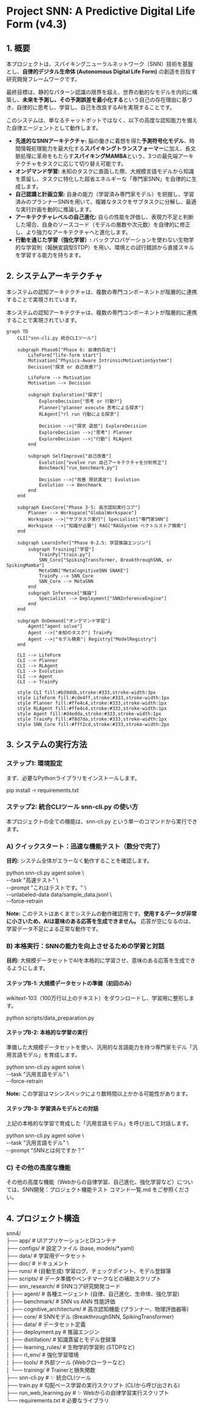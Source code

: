 # **Project SNN: A Predictive Digital Life Form (v4.3)**

## **1\. 概要**

本プロジェクトは、スパイキングニューラルネットワーク（SNN）技術を基盤とし、**自律的デジタル生命体 (Autonomous Digital Life Form)** の創造を目指す研究開発フレームワークです。

最終目標は、静的なパターン認識の限界を超え、世界の動的なモデルを内的に構築し、**未来を予測し、その予測誤差を最小化する**という自己の存在理由に基づき、自律的に思考し、学習し、自己を改良するAIを実現することです。

このシステムは、単なるチャットボットではなく、以下の高度な認知能力を備えた自律エージェントとして動作します。

* **先進的なSNNアーキテクチャ:** 脳の働きに着想を得た**予測符号化モデル**、時間情報処理能力を最大化する**スパイキングトランスフォーマー**に加え、長文脈処理に革命をもたらす**スパイキングMAMBA**という、3つの最先端アーキテクチャをタスクに応じて切り替え可能です。
* **オンデマンド学習:** 未知のタスクに直面した際、大規模言語モデルから知識を蒸留し、タスクに特化した超省エネルギーな「専門家SNN」を自律的に生成します。
* **自己認識と計画立案:** 自身の能力（学習済み専門家モデル）を把握し、学習済みのプランナーSNNを用いて、複雑なタスクをサブタスクに分解し、最適な実行計画を動的に推論します。
* **アーキテクチャレベルの自己進化:** 自らの性能を評価し、表現力不足と判断した場合、自身のソースコード（モデルの層数や次元数）を自律的に修正し、より強力なアーキテクチャへと進化します。
* **行動を通じた学習（強化学習）:** バックプロパゲーションを使わない生物学的な学習則（報酬変調型STDP）を用い、環境との試行錯誤から直接スキルを学習する能力を持ちます。

## **2\. システムアーキテクチャ**

本システムの認知アーキテクチャは、複数の専門コンポーネントが階層的に連携することで実現されています。

本システムの認知アーキテクチャは、複数の専門コンポーネントが階層的に連携することで実現されています。

```mermaid
graph TD
    CLI["snn-cli.py 統合CLIツール"]

    subgraph Phase6["Phase 6: 自律的存在"]
        LifeForm["life-form start"]
        Motivation["Physics-Aware IntrinsicMotivationSystem"]
        Decision{"探求 or 自己改善?"}

        LifeForm --> Motivation
        Motivation --> Decision

        subgraph Exploration["探求"]
            ExploreDecision{"思考 or 行動?"}
            Planner["planner execute 思考による探求"]
            RLAgent["rl run 行動による探求"]

            Decision -->|"探求 退屈"| ExploreDecision
            ExploreDecision -->|"思考"| Planner
            ExploreDecision -->|"行動"| RLAgent
        end

        subgraph SelfImprove["自己改善"]
            Evolution["evolve run 自己アーキテクチャを分析修正"]
            Benchmark["run_benchmark.py"]

            Decision -->|"改善 現状満足"| Evolution
            Evolution --> Benchmark
        end
    end

    subgraph ExecCore["Phase 3-5: 高次認知実行コア"]
        Planner --> Workspace["GlobalWorkspace"]
        Workspace -->|"サブタスク実行"| Specialist["専門家SNN"]
        Workspace -->|"知識が必要"| RAG["RAGSystem ベクトルストア検索"]
    end

    subgraph LearnInfer["Phase 0-2.5: 学習推論エンジン"]
        subgraph Training["学習"]
            TrainPy["train.py"]
            SNN_Core["SpikingTransformer, BreakthroughSNN, or SpikingMamba"]
            MetaSNN["MetaCognitiveSNN SNAKE"]
            TrainPy --> SNN_Core
            SNN_Core --> MetaSNN
        end
        subgraph Inference["推論"]
            Specialist --> Deployment["SNNInferenceEngine"]
        end
    end

    subgraph OnDemand["オンデマンド学習"]
        Agent["agent solve"]
        Agent -->|"未知のタスク"| TrainPy
        Agent -->|"モデル検索"| Registry["ModelRegistry"]
    end

    CLI --> LifeForm
    CLI --> Planner
    CLI --> RLAgent
    CLI --> Evolution
    CLI --> Agent
    CLI --> TrainPy

    style CLI fill:#b39ddb,stroke:#333,stroke-width:3px
    style LifeForm fill:#cde4ff,stroke:#333,stroke-width:1px
    style Planner fill:#ffe4c4,stroke:#333,stroke-width:1px
    style RLAgent fill:#ffe4c4,stroke:#333,stroke-width:1px
    style Agent fill:#d4edda,stroke:#333,stroke-width:1px
    style TrainPy fill:#f8d7da,stroke:#333,stroke-width:1px
    style SNN_Core fill:#fff2cd,stroke:#333,stroke-width:2px
```    

## **3\. システムの実行方法**

### **ステップ1: 環境設定**

まず、必要なPythonライブラリをインストールします。

pip install \-r requirements.txt

### **ステップ2: 統合CLIツール snn-cli.py の使い方**

本プロジェクトの全ての機能は、snn-cli.py という単一のコマンドから実行できます。

### **A) クイックスタート：迅速な機能テスト（数分で完了）**

**目的:** システム全体がエラーなく動作することを確認します。

python snn-cli.py agent solve \\  
    \--task "高速テスト" \\  
    \--prompt "これはテストです。" \\  
    \--unlabeled-data data/sample\_data.jsonl \\  
    \--force-retrain

**Note:** このテストはあくまでシステムの動作確認用です。**使用するデータが非常に小さいため、AIは意味のある応答を生成できません。** 応答が空になるのは、学習データ不足による正常な動作です。

### **B) 本格実行：SNNの能力を向上させるための学習と対話**

**目的:** 大規模データセットでAIを本格的に学習させ、意味のある応答を生成できるようにします。

#### **ステップB-1: 大規模データセットの準備（初回のみ）**

wikitext-103（100万行以上のテキスト）をダウンロードし、学習用に整形します。

python scripts/data\_preparation.py

#### **ステップB-2: 本格的な学習の実行**

準備した大規模データセットを使い、汎用的な言語能力を持つ専門家モデル「汎用言語モデル」を育成します。

python snn-cli.py agent solve \\  
    \--task "汎用言語モデル" \\  
    \--force-retrain

**Note:** この学習はマシンスペックにより数時間以上かかる可能性があります。

#### **ステップB-3: 学習済みモデルとの対話**

上記の本格的な学習で育成した「汎用言語モデル」を呼び出して対話します。

python snn-cli.py agent solve \\  
    \--task "汎用言語モデル" \\  
    \--prompt "SNNとは何ですか？"

### **C) その他の高度な機能**

その他の高度な機能（Webからの自律学習、自己進化、強化学習など）については、SNN開発：プロジェクト機能テスト コマンド一覧.md をご参照ください。

## **4\. プロジェクト構造**

snn4/  
├── app/                  \# UIアプリケーションとDIコンテナ  
├── configs/              \# 設定ファイル (base, models/\*.yaml)  
├── data/                 \# 学習用データセット  
├── doc/                  \# ドキュメント  
├── runs/                 \# (自動生成) 学習ログ、チェックポイント、モデル登録簿  
├── scripts/              \# データ準備やベンチマークなどの補助スクリプト  
├── snn\_research/         \# SNNコア研究開発コード  
│   ├── agent/            \# 各種エージェント (自律、自己進化、生命体、強化学習)  
│   ├── benchmark/        \# SNN vs ANN 性能評価  
│   ├── cognitive\_architecture/ \# 高次認知機能 (プランナー、物理評価器等)  
│   ├── core/             \# SNNモデル (BreakthroughSNN, SpikingTransformer)  
│   ├── data/             \# データセット定義  
│   ├── deployment.py     \# 推論エンジン  
│   ├── distillation/     \# 知識蒸留とモデル登録簿  
│   ├── learning\_rules/   \# 生物学的学習則 (STDPなど)  
│   ├── rl\_env/           \# 強化学習環境  
│   ├── tools/            \# 外部ツール (Webクローラーなど)  
│   └── training/         \# Trainerと損失関数  
├── snn-cli.py            \# ✨ 統合CLIツール  
├── train.py              \# 勾配ベース学習の実行スクリプト (CLIから呼び出される)  
├── run\_web\_learning.py   \# ✨ Webからの自律学習実行スクリプト  
└── requirements.txt      \# 必要なライブラリ  

